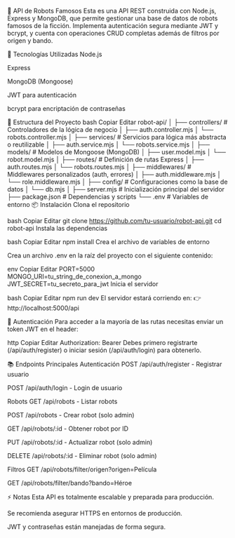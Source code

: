 🤖 API de Robots Famosos
Esta es una API REST construida con Node.js, Express y MongoDB, que permite gestionar una base de datos de robots famosos de la ficción.
Implementa autenticación segura mediante JWT y bcrypt, y cuenta con operaciones CRUD completas además de filtros por origen y bando.

🚀 Tecnologías Utilizadas
Node.js

Express

MongoDB (Mongoose)

JWT para autenticación

bcrypt para encriptación de contraseñas

📂 Estructura del Proyecto
bash
Copiar
Editar
robot-api/
│
├── controllers/        # Controladores de la lógica de negocio
│   ├── auth.controller.mjs
│   └── robots.controller.mjs
│
├── services/           # Servicios para lógica más abstracta o reutilizable
│   ├── auth.service.mjs
│   └── robots.service.mjs
│
├── models/             # Modelos de Mongoose (MongoDB)
│   ├── user.model.mjs
│   └── robot.model.mjs
│
├── routes/             # Definición de rutas Express
│   ├── auth.routes.mjs
│   └── robots.routes.mjs
│
├── middlewares/        # Middlewares personalizados (auth, errores)
│   ├── auth.middleware.mjs
│   └── role.middleware.mjs
│
├── config/             # Configuraciones como la base de datos
│   └── db.mjs
│
├── server.mjs          # Inicialización principal del servidor
├── package.json        # Dependencias y scripts
└── .env                # Variables de entorno
📦 Instalación
Clona el repositorio

bash
Copiar
Editar
git clone https://github.com/tu-usuario/robot-api.git
cd robot-api
Instala las dependencias

bash
Copiar
Editar
npm install
Crea el archivo de variables de entorno

Crea un archivo .env en la raíz del proyecto con el siguiente contenido:

env
Copiar
Editar
PORT=5000
MONGO_URI=tu_string_de_conexion_a_mongo
JWT_SECRET=tu_secreto_para_jwt
Inicia el servidor

bash
Copiar
Editar
npm run dev
El servidor estará corriendo en:
👉 http://localhost:5000/api

🔐 Autenticación
Para acceder a la mayoría de las rutas necesitas enviar un token JWT en el header:

http
Copiar
Editar
Authorization: Bearer <token>
Debes primero registrarte (/api/auth/register) o iniciar sesión (/api/auth/login) para obtenerlo.

📚 Endpoints Principales
Autenticación
POST /api/auth/register - Registrar usuario

POST /api/auth/login - Login de usuario

Robots
GET /api/robots - Listar robots

POST /api/robots - Crear robot (solo admin)

GET /api/robots/:id - Obtener robot por ID

PUT /api/robots/:id - Actualizar robot (solo admin)

DELETE /api/robots/:id - Eliminar robot (solo admin)

Filtros
GET /api/robots/filter/origen?origen=Película

GET /api/robots/filter/bando?bando=Héroe

⚡ Notas
Esta API es totalmente escalable y preparada para producción.

Se recomienda asegurar HTTPS en entornos de producción.

JWT y contraseñas están manejadas de forma segura.